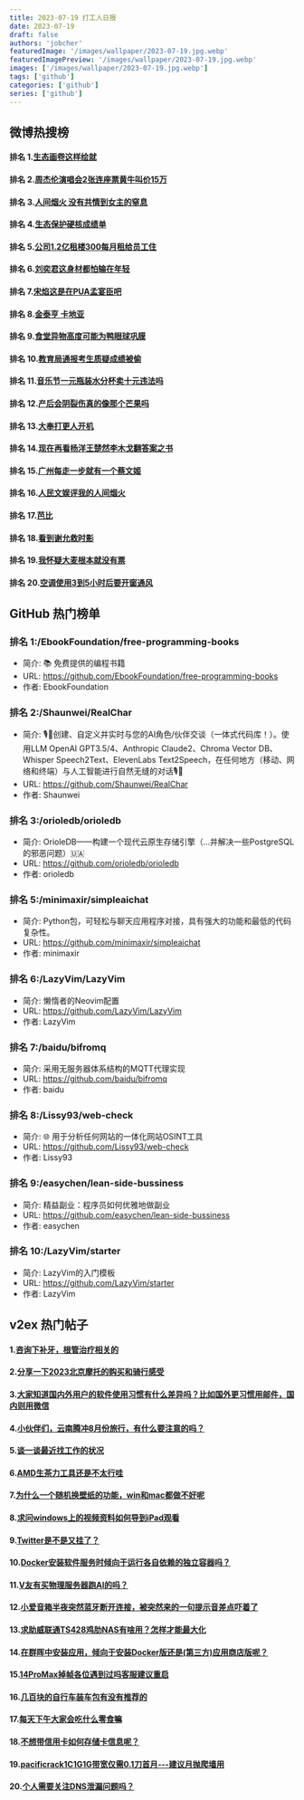 ```yaml
---
title: 2023-07-19 打工人日报
date: 2023-07-19
draft: false
authors: 'jobcher'
featuredImage: '/images/wallpaper/2023-07-19.jpg.webp'
featuredImagePreview: '/images/wallpaper/2023-07-19.jpg.webp'
images: ['/images/wallpaper/2023-07-19.jpg.webp']
tags: ['github']
categories: ['github']
series: ['github']
---
```


## 微博热搜榜

#### 排名 1.[生态画卷这样绘就](https://s.weibo.com/weibo?q=生态画卷这样绘就)
#### 排名 2.[周杰伦演唱会2张连座票黄牛叫价15万](https://s.weibo.com/weibo?q=周杰伦演唱会2张连座票黄牛叫价15万)
#### 排名 3.[人间烟火 没有共情到女主的窒息](https://s.weibo.com/weibo?q=人间烟火没有共情到女主的窒息)
#### 排名 4.[生态保护硬核成绩单](https://s.weibo.com/weibo?q=生态保护硬核成绩单)
#### 排名 5.[公司1.2亿租楼300每月租给员工住](https://s.weibo.com/weibo?q=公司1.2亿租楼300每月租给员工住)
#### 排名 6.[刘奕君这身材都怕输在年轻](https://s.weibo.com/weibo?q=刘奕君这身材都怕输在年轻)
#### 排名 7.[宋焰这是在PUA孟宴臣吧](https://s.weibo.com/weibo?q=宋焰这是在PUA孟宴臣吧)
#### 排名 8.[金泰亨 卡地亚](https://s.weibo.com/weibo?q=金泰亨卡地亚)
#### 排名 9.[食堂异物高度可能为鸭眼球巩膜](https://s.weibo.com/weibo?q=食堂异物高度可能为鸭眼球巩膜)
#### 排名 10.[教育局通报考生质疑成绩被偷](https://s.weibo.com/weibo?q=教育局通报考生质疑成绩被偷)
#### 排名 11.[音乐节一元瓶装水分杯卖十元违法吗](https://s.weibo.com/weibo?q=音乐节一元瓶装水分杯卖十元违法吗)
#### 排名 12.[产后会阴裂伤真的像那个芒果吗](https://s.weibo.com/weibo?q=产后会阴裂伤真的像那个芒果吗)
#### 排名 13.[大奉打更人开机](https://s.weibo.com/weibo?q=大奉打更人开机)
#### 排名 14.[现在再看杨洋王楚然李木戈翻答案之书](https://s.weibo.com/weibo?q=现在再看杨洋王楚然李木戈翻答案之书)
#### 排名 15.[广州每走一步就有一个蔡文姬](https://s.weibo.com/weibo?q=广州每走一步就有一个蔡文姬)
#### 排名 16.[人民文娱评我的人间烟火](https://s.weibo.com/weibo?q=人民文娱评我的人间烟火)
#### 排名 17.[芭比](https://s.weibo.com/weibo?q=芭比)
#### 排名 18.[看到谢允救时影](https://s.weibo.com/weibo?q=看到谢允救时影)
#### 排名 19.[我怀疑大麦根本就没有票](https://s.weibo.com/weibo?q=我怀疑大麦根本就没有票)
#### 排名 20.[空调使用3到5小时后要开窗通风](https://s.weibo.com/weibo?q=空调使用3到5小时后要开窗通风)
## GitHub 热门榜单

### 排名 1:/EbookFoundation/free-programming-books
- 简介: 📚 免费提供的编程书籍
- URL: https://github.com/EbookFoundation/free-programming-books
- 作者: EbookFoundation 

### 排名 2:/Shaunwei/RealChar
- 简介: 🎙️🤖创建、自定义并实时与您的AI角色/伙伴交谈（一体式代码库！）。使用LLM OpenAI GPT3.5/4、Anthropic Claude2、Chroma Vector DB、Whisper Speech2Text、ElevenLabs Text2Speech，在任何地方（移动、网络和终端）与人工智能进行自然无缝的对话🎙️🤖
- URL: https://github.com/Shaunwei/RealChar
- 作者: Shaunwei 

### 排名 3:/orioledb/orioledb
- 简介: OrioleDB——构建一个现代云原生存储引擎（…并解决一些PostgreSQL的邪恶问题）🇺🇦
- URL: https://github.com/orioledb/orioledb
- 作者: orioledb 

### 排名 5:/minimaxir/simpleaichat
- 简介: Python包，可轻松与聊天应用程序对接，具有强大的功能和最低的代码复杂性。
- URL: https://github.com/minimaxir/simpleaichat
- 作者: minimaxir 

### 排名 6:/LazyVim/LazyVim
- 简介: 懒惰者的Neovim配置
- URL: https://github.com/LazyVim/LazyVim
- 作者: LazyVim 

### 排名 7:/baidu/bifromq
- 简介: 采用无服务器体系结构的MQTT代理实现
- URL: https://github.com/baidu/bifromq
- 作者: baidu 

### 排名 8:/Lissy93/web-check
- 简介: 🌐 用于分析任何网站的一体化网站OSINT工具
- URL: https://github.com/Lissy93/web-check
- 作者: Lissy93 

### 排名 9:/easychen/lean-side-bussiness
- 简介: 精益副业：程序员如何优雅地做副业
- URL: https://github.com/easychen/lean-side-bussiness
- 作者: easychen 

### 排名 10:/LazyVim/starter
- 简介: LazyVim的入门模板
- URL: https://github.com/LazyVim/starter
- 作者: LazyVim 

## v2ex 热门帖子

#### 1.[咨询下补牙，根管治疗相关的](https://www.v2ex.com/t/957858#reply39)
#### 2.[分享一下2023北京摩托的购买和骑行感受](https://www.v2ex.com/t/957867#reply31)
#### 3.[大家知道国内外用户的软件使用习惯有什么差异吗？比如国外更习惯用邮件，国内则用微信](https://www.v2ex.com/t/957872#reply16)
#### 4.[小伙伴们，云南腾冲8月份旅行，有什么要注意的吗？](https://www.v2ex.com/t/957881#reply16)
#### 5.[谈一谈最近找工作的状况](https://www.v2ex.com/t/957884#reply16)
#### 6.[AMD生茶力工具还是不太行哇](https://www.v2ex.com/t/957892#reply15)
#### 7.[为什么一个随机换壁纸的功能，win和mac都做不好呢](https://www.v2ex.com/t/957866#reply14)
#### 8.[求问windows上的视频资料如何导到iPad观看](https://www.v2ex.com/t/957893#reply12)
#### 9.[Twitter是不是又挂了？](https://www.v2ex.com/t/957883#reply10)
#### 10.[Docker安装软件服务时倾向于运行各自依赖的独立容器吗？](https://www.v2ex.com/t/957852#reply9)
#### 11.[V友有买物理服务器跑AI的吗？](https://www.v2ex.com/t/957860#reply9)
#### 12.[小爱音箱半夜突然蓝牙断开连接，被突然来的一句提示音差点吓着了](https://www.v2ex.com/t/957873#reply9)
#### 13.[求助威联通TS428鸡肋NAS有啥用？怎样才能最大化](https://www.v2ex.com/t/957880#reply9)
#### 14.[在群晖中安装应用，倾向于安装Docker版还是(第三方)应用商店版呢？](https://www.v2ex.com/t/957848#reply8)
#### 15.[14ProMax掉帧各位遇到过吗客服建议重启](https://www.v2ex.com/t/957886#reply8)
#### 16.[几百块的自行车装车包有没有推荐的](https://www.v2ex.com/t/957854#reply7)
#### 17.[每天下午大家会吃什么零食嘛](https://www.v2ex.com/t/957885#reply7)
#### 18.[不想带信用卡如何存储卡信息呢？](https://www.v2ex.com/t/957908#reply7)
#### 19.[pacificrack1C1G1G带宽仅需0.1刀首月---建议月抛爬墙用](https://www.v2ex.com/t/957861#reply6)
#### 20.[个人需要关注DNS泄漏问题吗？](https://www.v2ex.com/t/957851#reply5)
